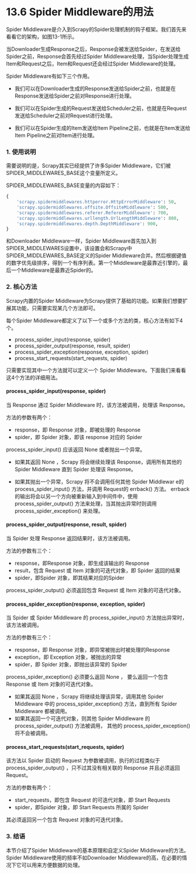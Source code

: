 # 13.6 Spider Middleware的用法

Spider Middleware是介入到Scrapy的Spider处理机制的钩子框架。我们首先来看看它的架构，如图13-1所示。

当Downloader生成Response之后，Response会被发送给Spider，在发送给Spider之前，Response会首先经过Spider Middleware处理，当Spider处理生成Item和Request之后，Item和Request还会经过Spider Middleware的处理。

Spider Middleware有如下三个作用。

* 我们可以在Downloader生成的Response发送给Spider之前，也就是在Response发送给Spider之前对Response进行处理。

* 我们可以在Spider生成的Request发送给Scheduler之前，也就是在Request发送给Scheduler之前对Request进行处理。

* 我们可以在Spider生成的Item发送给Item Pipeline之前，也就是在Item发送给Item Pipeline之前对Item进行处理。

### 1. 使用说明

需要说明的是，Scrapy其实已经提供了许多Spider Middleware，它们被SPIDER_MIDDLEWARES_BASE这个变量所定义。

SPIDER_MIDDLEWARES_BASE变量的内容如下：

```python
{
    'scrapy.spidermiddlewares.httperror.HttpErrorMiddleware': 50,
    'scrapy.spidermiddlewares.offsite.OffsiteMiddleware': 500,
    'scrapy.spidermiddlewares.referer.RefererMiddleware': 700,
    'scrapy.spidermiddlewares.urllength.UrlLengthMiddleware': 800,
    'scrapy.spidermiddlewares.depth.DepthMiddleware': 900,
}
```

和Downloader Middleware一样，Spider Middleware首先加入到SPIDER_MIDDLEWARES设置中，该设置会和Scrapy中SPIDER_MIDDLEWARES_BASE定义的Spider Middleware合并。然后根据键值的数字优先级排序，得到一个有序列表。第一个Middleware是最靠近引擎的，最后一个Middleware是最靠近Spider的。

### 2. 核心方法

Scrapy内置的Spider Middleware为Scrapy提供了基础的功能。如果我们想要扩展其功能，只需要实现某几个方法即可。

每个Spider Middleware都定义了以下一个或多个方法的类，核心方法有如下4个。

* process_spider_input(response, spider)
* process_spider_output(response, result, spider)
* process_spider_exception(response, exception, spider)
* process_start_requests(start_requests, spider)

只需要实现其中一个方法就可以定义一个 Spider Middleware。下面我们来看看这4个方法的详细用法。

#### process_spider_input(response, spider)

当 Response 通过 Spider Middleware 时，该方法被调用，处理该 Response。

方法的参数有两个：
* response，即 Response 对象，即被处理的 Response
* spider，即 Spider 对象，即该 response 对应的 Spider

process_spider_input() 应该返回 None 或者抛出一个异常。

* 如果其返回 None ，Scrapy 将会继续处理该 Response，调用所有其他的 Spider Middleware 直到 Spider 处理该 Response。

* 如果其抛出一个异常，Scrapy 将不会调用任何其他 Spider Middlewar e的 process_spider_input() 方法，并调用 Request的 errback() 方法。 errback 的输出将会以另一个方向被重新输入到中间件中，使用 process_spider_output() 方法来处理，当其抛出异常时则调用 process_spider_exception() 来处理。

#### process_spider_output(response, result, spider)

当 Spider 处理 Response 返回结果时，该方法被调用。

方法的参数有三个：
* response，即Response 对象，即生成该输出的 Response
* result，包含 Request 或 Item 对象的可迭代对象，即 Spider 返回的结果
* spider，即Spider 对象，即其结果对应的Spider

process_spider_output() 必须返回包含 Request 或 Item 对象的可迭代对象。

#### process_spider_exception(response, exception, spider)

当 Spider 或 Spider Middleware 的 process_spider_input() 方法抛出异常时， 该方法被调用。

方法的参数有三个：

* response，即 Response 对象，即异常被抛出时被处理的Response
* exception，即 Exception 对象，被抛出的异常
* spider，即 Spider 对象，即抛出该异常的 Spider

process_spider_exception() 必须要么返回 None ， 要么返回一个包含 Response 或 Item 对象的可迭代对象。

* 如果其返回 None ，Scrapy 将继续处理该异常，调用其他 Spider Middleware 中的 process_spider_exception() 方法，直到所有 Spider Middleware 都被调用。
* 如果其返回一个可迭代对象，则其他 Spider Middleware 的 process_spider_output() 方法被调用， 其他的 process_spider_exception() 将不会被调用。

#### process_start_requests(start_requests, spider)

该方法以 Spider 启动的 Request 为参数被调用，执行的过程类似于 process_spider_output() ，只不过其没有相关联的 Response 并且必须返回 Request。

方法的参数有两个：
* start_requests，即包含 Request 的可迭代对象，即 Start Requests
* spider，即Spider 对象，即 Start Requests 所属的 Spider

其必须返回另一个包含 Request 对象的可迭代对象。

### 3. 结语

本节介绍了Spider Middleware的基本原理和自定义Spider Middleware的方法。Spider Middleware使用的频率不如Downloader Middleware的高，在必要的情况下它可以用来方便数据的处理。
